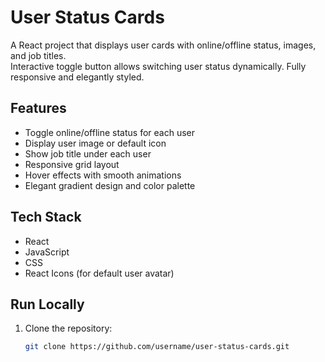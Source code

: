 # User Status Cards

A React project that displays user cards with online/offline status, images, and job titles.  
Interactive toggle button allows switching user status dynamically. Fully responsive and elegantly styled.

## Features
- Toggle online/offline status for each user
- Display user image or default icon
- Show job title under each user
- Responsive grid layout
- Hover effects with smooth animations
- Elegant gradient design and color palette

## Tech Stack
- React
- JavaScript
- CSS
- React Icons (for default user avatar)

## Run Locally
1. Clone the repository:
   ```bash
   git clone https://github.com/username/user-status-cards.git

